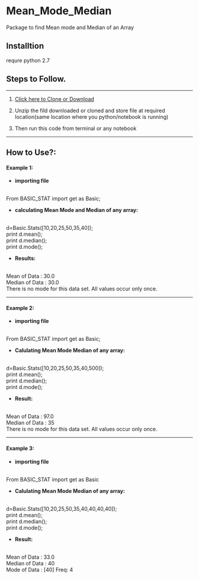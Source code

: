 # Mean_Mode_Median

Package to find Mean mode and Median of an Array

## Installtion
requre python 2.7

## Steps to Follow.
-----------------------------------------------------------------------------------------------------------------------------------
1. [Click here to Clone or Download](https://github.com/vinayakn/Mean_Mode_Median.git)

2. Unzip the fild downloaded or cloned and store file at required location(same location where you python/notebook is running)

3. Then run this code from terminal or any notebook 
------------------------------------------------------------------------------------------------------------------------------------

## How to Use?:<br /> 

#### Example 1:<br /> 

* **importing file**<br /> 
<br /> 
From  BASIC_STAT import get as Basic;<br /> 

* **calculating Mean Mode and Median of any array:**<br />
<br /> 
 d=Basic.Stats([10,20,25,50,35,40]);<br /> 
 print d.mean();<br /> 
 print d.median();<br /> 
 print d.mode();<br /> 

* **Results:**<br /> 
<br /> 
Mean of Data : 30.0<br /> 
Median of Data : 30.0<br /> 
There is no mode for this data set. All values occur only once.<br /> 


--------------------------------------------------------------------------------------------------------------------------------------

#### Example 2:<br /> 

* **importing file**<br /> 
<br /> 
From  BASIC_STAT import get as Basic;<br /> 

* **Calulating Mean Mode Median of any array:**<br />
<br /> 
d=Basic.Stats([10,20,25,50,35,40,500]);<br /> 
print d.mean();<br /> 
print d.median();<br /> 
print d.mode();<br /> 

* **Result:**<br /> 
<br /> 
Mean of Data : 97.0<br /> 
Median of Data : 35<br /> 
There is no mode for this data set. All values occur only once.<br /> 

---------------------------------------------------------------------------------------------------------------------------------------

#### Example 3:<br /> 

* **importing file**<br /> 
<br /> 
From  BASIC_STAT import get as Basic<br /> 

* **Calulating Mean Mode Median of any array:**<br /> 
<br /> 
d=Basic.Stats([10,20,25,50,35,40,40,40,40]);<br /> 
print d.mean();<br /> 
print d.median();<br /> 
print d.mode();<br /> 

* **Result:**
<br /> 
Mean of Data : 33.0<br /> 
Median of Data : 40<br /> 
Mode of Data : [40]  Freq: 4<br /> 
